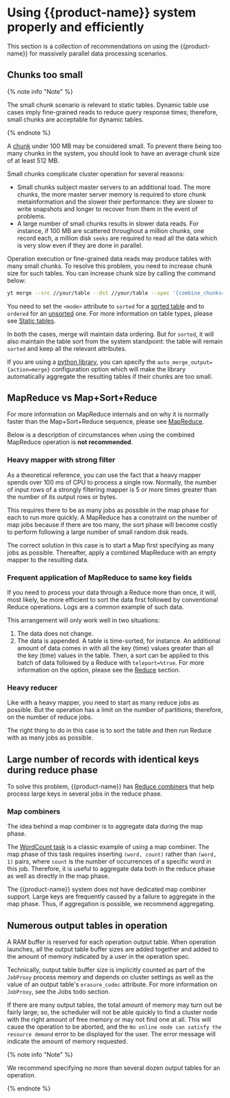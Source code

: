 # Using {{product-name}} system properly and efficiently

This section is a collection of recommendations on using the {{product-name}} for massively parallel data processing scenarios.

## Chunks too small

{% note info "Note" %}

The small chunk scenario is relevant to static tables. Dynamic table use cases imply fine-grained reads to reduce query response times; therefore, small chunks are acceptable for dynamic tables.

{% endnote %}

A [chunk](../../../../user-guide/storage/chunks.md) under 100 MB may be considered small. To prevent there being too many chunks in the system, you should look to have an average chunk size of at least 512 MB.

Small chunks complicate cluster operation for several reasons:

* Small chunks subject master servers to an additional load. The more chunks, the more master server memory is required to store chunk metainformation and the slower their performance: they are slower to write snapshots and longer to recover from them in the event of problems.
* A large number of small chunks results in slower data reads. For instance, if 100 MB are scattered throughout a million chunks, one record each, a million disk `seeks` are required to read all the data which is very slow even if they are done in parallel.

Operation execution or fine-grained data reads may produce tables with many small chunks. To resolve this problem, you need to increase chunk size for such tables. You can increase chunk size by calling the command below:

```bash
yt merge --src //your/table --dst //your/table --spec '{combine_chunks=true;mode=<mode>}'
```

You need to set the `<mode>` attribute to `sorted` for a [sorted table](../../../../user-guide/storage/static-tables.md#sorted_tables) and to `ordered` for an [unsorted](../../../../user-guide/storage/static-tables.md#unsorted_tables) one. For more information on table types, please see [Static tables](../../../../user-guide/storage/static-tables.md).

In both the cases, merge will maintain data ordering. But for `sorted`, it will also maintain the table sort from the system standpoint: the table will remain `sorted` and keep all the relevant attributes.

If you are using a [python library](../../../../api/python/userdoc.md), you can specify the `auto_merge_output={action=merge}` configuration option which will make the library automatically aggregate the resulting tables if their chunks are too small.

## MapReduce vs Map+Sort+Reduce

For more information on MapReduce internals and on why it is normally faster than the Map+Sort+Reduce sequence, please see [MapReduce](../../../../user-guide/data-processing/operations/mapreduce.md).

Below is a description of circumstances when using the combined MapReduce operation is **not recommended**.

### Heavy mapper with strong filter

As a theoretical reference, you can use the fact that a heavy mapper spends over 100 ms of CPU to process a single row. Normally, the number of input rows of a strongly filtering mapper is 5 or more times greater than the number of its output rows or bytes.

This requires there to be as many jobs as possible in the map phase for each to run more quickly. A MapReduce has a constraint on the number of map jobs because if there are too many, the sort phase will become costly to perform following a large number of small random disk reads.

The correct solution in this case is to start a Map first specifying as many jobs as possible. Thereafter, apply a combined MapReduce with an empty mapper to the resulting data.

### Frequent application of MapReduce to same key fields

If you need to process your data through a Reduce more than once, it will, most likely, be more efficient to sort the data first followed by conventional Reduce operations. Logs are a common example of such data.

This arrangement will only work well in two situations:

1. The data does not change.
2. The data is appended. A table is time-sorted, for instance. An additional amount of data comes in with all the key (time) values greater than all the key (time) values in the table. Then, a sort can be applied to this batch of data followed by a Reduce with `teleport=%true`. For more information on the option, please see the [Reduce](../../../../user-guide/data-processing/operations/reduce.md#foreign_tables) section.

### Heavy reducer

Like with a heavy mapper, you need to start as many reduce jobs as possible. But the operation has a limit on the number of partitions; therefore, on the number of reduce jobs.

The right thing to do in this case is to sort the table and then run Reduce with as many jobs as possible.

## Large number of records with identical keys during reduce phase

To solve this problem, {{product-name}} has [Reduce combiners](../../../../user-guide/data-processing/operations/mapreduce#reduce_combiner.md) that help process large keys in several jobs in the reduce phase.

### Map combiners

The idea behind a map combiner is to aggregate data during the map phase.

The [WordCount task](http://wiki.apache.org/hadoop/WordCount) is a classic example of using a map combiner. The map phase of this task requires inserting `(word, count)` rather than `(word, 1)` pairs, where `count` is the number of occurrences of a specific word in this job. Therefore, it is useful to aggregate data both in the reduce phase as well as directly in the map phase.

The {{product-name}} system does not have dedicated map combiner support. Large keys are frequently caused by a failure to aggregate in the map phase. Thus, if aggregation is possible, we recommend aggregating.

## Numerous output tables in operation

A RAM buffer is reserved for each operation output table. When operation launches, all the output table buffer sizes are added together and added to the amount of memory indicated by a user in the operation spec.

Technically, output table buffer size is implicitly counted as part of the `JobProxy` process memory and depends on cluster settings as well as the value of an output table's `erasure_codec` attribute. For more information on `JobProxy`, see the Jobs todo section.

If there are many output tables, the total amount of memory may turn out be fairly large; so, the scheduler will not be able quickly to find a cluster node with the right amount of free memory or may not find one at all. This will cause the operation to be aborted, and the `No online node can satisfy the resource demand` error to be displayed for the user. The error message will indicate the amount of memory requested.

{% note info "Note" %}

We recommend specifying no more than several dozen output tables for an operation.

{% endnote %}
